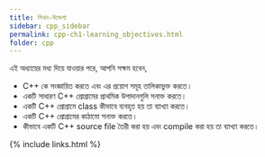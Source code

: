 ```yaml
---
title: শিখন-উদ্দেশ্য
sidebar: cpp_sidebar
permalink: cpp-ch1-learning_objectives.html
folder: cpp
---
```

এই অধ্যায়ের মধ্য দিয়ে যাওয়ার পরে, আপনি সক্ষম হবেন,

* C++ কে সংজ্ঞায়িত করতে এবং এর প্রয়োগ সমূহ তালিকাভুক্ত করতে।
* একটি সাধারণ C++ প্রোগ্রামের প্রাথমিক উপাদানগুলি সনাক্ত করতে।
* একটি C++ প্রোগ্রামে class কীভাবে ব্যবহৃত হয় তা ব্যাখ্যা করতে।
* একটি C++ প্রোগ্রামের কাঠামো সনাক্ত করতে।
* কীভাবে একটি C++ source file তৈরী করা হয় এবং compile করা হয় তা ব্যাখ্যা করতে।

{% include links.html %}
